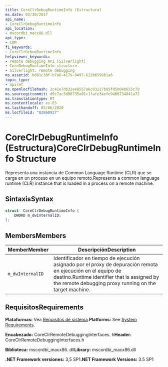 ```yaml
---
title: CoreClrDebugRuntimeInfo (Estructura)
ms.date: 03/30/2017
api_name:
- CoreClrDebugRuntimeInfo
api_location:
- mscordbi_macx86.dll
api_type:
- COM
f1_keywords:
- CoreClrDebugRuntimeInfo
helpviewer_keywords:
- remote debugging API [Silverlight]
- CoreDebugRuntimeInfo structure
- Silverlight, remote debugging
ms.assetid: bd01c30f-b7a8-4179-9497-622b6599b1a6
topic_type:
- apiref
ms.openlocfilehash: 2c41e7db32ee8557a6c03217b95fd5b040655c70
ms.sourcegitcommit: d9c7ac5d06735a01c1fafe34efe9486734841a72
ms.translationtype: MT
ms.contentlocale: es-ES
ms.lasthandoff: 05/06/2020
ms.locfileid: "82860927"
---
```

# <a name="coreclrdebugruntimeinfo-structure"></a><span data-ttu-id="ae70a-102">CoreClrDebugRuntimeInfo (Estructura)</span><span class="sxs-lookup"><span data-stu-id="ae70a-102">CoreClrDebugRuntimeInfo Structure</span></span>
<span data-ttu-id="ae70a-103">Representa una instancia de Common Language Runtime (CLR) que se carga en un proceso en un equipo remoto.</span><span class="sxs-lookup"><span data-stu-id="ae70a-103">Represents a common language runtime (CLR) instance that is loaded in a process on a remote machine.</span></span>  
  
## <a name="syntax"></a><span data-ttu-id="ae70a-104">Sintaxis</span><span class="sxs-lookup"><span data-stu-id="ae70a-104">Syntax</span></span>  
  
```cpp  
struct  CoreClrDebugRuntimeInfo {  
    DWORD m_dwInternalID;  
};  
```  
  
## <a name="members"></a><span data-ttu-id="ae70a-105">Members</span><span class="sxs-lookup"><span data-stu-id="ae70a-105">Members</span></span>  
  
|<span data-ttu-id="ae70a-106">Member</span><span class="sxs-lookup"><span data-stu-id="ae70a-106">Member</span></span>|<span data-ttu-id="ae70a-107">Descripción</span><span class="sxs-lookup"><span data-stu-id="ae70a-107">Description</span></span>|  
|------------|-----------------|  
|`m_dwInternalID`|<span data-ttu-id="ae70a-108">Identificador en tiempo de ejecución asignado por el proxy de depuración remota en ejecución en el equipo de destino.</span><span class="sxs-lookup"><span data-stu-id="ae70a-108">Runtime identifier that is assigned by the remote debugging proxy running on the target machine.</span></span>|  
  
## <a name="requirements"></a><span data-ttu-id="ae70a-109">Requisitos</span><span class="sxs-lookup"><span data-stu-id="ae70a-109">Requirements</span></span>  
 <span data-ttu-id="ae70a-110">**Plataformas:** Vea [Requisitos de sistema](../../get-started/system-requirements.md).</span><span class="sxs-lookup"><span data-stu-id="ae70a-110">**Platforms:** See [System Requirements](../../get-started/system-requirements.md).</span></span>  
  
 <span data-ttu-id="ae70a-111">**Encabezado:** CoreClrRemoteDebuggingInterfaces. h</span><span class="sxs-lookup"><span data-stu-id="ae70a-111">**Header:** CoreClrRemoteDebuggingInterfaces.h</span></span>  
  
 <span data-ttu-id="ae70a-112">**Biblioteca:** mscordbi_macx86. dll</span><span class="sxs-lookup"><span data-stu-id="ae70a-112">**Library:** mscordbi_macx86.dll</span></span>  
  
 <span data-ttu-id="ae70a-113">**.NET Framework versiones:** 3,5 SP1</span><span class="sxs-lookup"><span data-stu-id="ae70a-113">**.NET Framework Versions:** 3.5 SP1</span></span>
